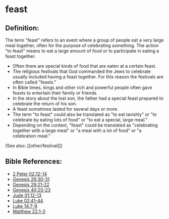 # feast #

## Definition: ##

The term "feast" refers to an event where a group of people eat a very large meal together, often for the purpose of celebrating something. The action "to feast" means to eat a large amount of food or to participate in eating a feast together.

* Often there are special kinds of food that are eaten at a certain feast.
* The religious festivals that God commanded the Jews to celebrate usually included having a feast together. For this reason the festivals are often called "feasts."
* In Bible times, kings and other rich and powerful people often gave feasts to entertain their family or friends.
* In the story about the lost son, the father had a special feast prepared to celebrate the return of his son.
* A feast sometimes lasted for several days or more.
* The term "to feast" could also be translated as "to eat lavishly" or "to celebrate by eating lots of food" or "to eat a special, large meal."
* Depending on the context, "feast" could be translated as "celebrating together with a large meal" or "a meal with a lot of food" or "a celebration meal."

(See also: [[other/festival]])

## Bible References: ##

* [2 Peter 02:12-14](en/tn/2pe/help/02/12)
* [Genesis 26:30-31](en/tn/gen/help/26/30)
* [Genesis 29:21-22](en/tn/gen/help/29/21)
* [Genesis 40:20-23](en/tn/gen/help/40/20)
* [Jude 01:12-13](en/tn/jud/help/01/12)
* [Luke 02:41-44](en/tn/luk/help/02/41)
* [Luke 14:7-9](en/tn/luk/help/14/07)
* [Matthew 22:1-3](en/tn/mat/help/22/01)